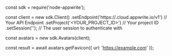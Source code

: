 const sdk = require('node-appwrite');

const client = new sdk.Client()
    .setEndpoint('https://<REGION>.cloud.appwrite.io/v1') // Your API Endpoint
    .setProject('<YOUR_PROJECT_ID>') // Your project ID
    .setSession(''); // The user session to authenticate with

const avatars = new sdk.Avatars(client);

const result = await avatars.getFavicon({
    url: 'https://example.com'
});
